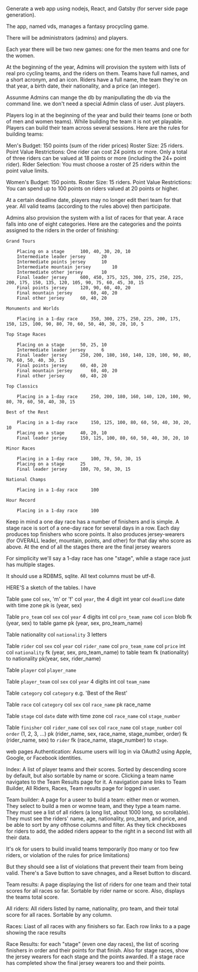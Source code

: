 Generate a web app using nodejs, React, and Gatsby (for server side page generation).

The app, named vds, manages a fantasy procycling game. 

There will be administrators (admins) and players.

Each year there will be two new games: one for the men teams and one for the women.

At the beginning of the year, Admins will provision the system with  lists of real pro cycling teams, and the riders on them. Teams have full names, and a short acronym, and an icon. Riders have a full name, the team they're on that year, a birth date, their nationality, and a price (an integer).

Assunme Admins can mange the db by manipullating the db via the command line. we don't need a special Admin class of user. Just players.

Players log in at the beginning of the year and build their teams (one or both of men and women teams). While building the team it is not yet playable. Players can build their team across several sessions.  Here are the rules for building teams:

Men's 
    Budget: 150 points (sum of the rider prices)
    Roster Size: 25 riders.
    Point Value Restrictions:
        One rider can cost 24 points or more.
        Only a total of three riders can be valued at 18 points or more (including the 24+ point rider). 
    Rider Selection: You must choose a roster of 25 riders within the point value limits. 

Women's 
    Budget: 150 points.
    Roster Size: 15 riders.
    Point Value Restrictions: You can spend up to 100 points on riders valued at 20 points or higher. 

At a certain deadline date, players may no longer edit theri team for that year. All valid teams (according to the rules above) then participate.

Admins also provision the system with a list of races for that year. A race falls into one of eight categories. Here are the categories and the points assigned to the riders in the order of finishing:


    Grand Tours

        Placing on a stage		100, 40, 30, 20, 10	
        Intermediate leader jersey		20	
        Intermediate points jersey		10	
        Intermediate mountain jersey		10	
        Intermediate other jersey		10	
        Final leader jersey		600, 450, 375, 325, 300, 275, 250, 225, 200, 175, 150, 135, 120, 105, 90, 75, 60, 45, 30, 15	
        Final points jersey		120, 90, 60, 40, 20	
        Final mountain jersey		60, 40, 20	
        Final other jersey		60, 40, 20	

    Monuments and Worlds

        Placing in a 1-day race		350, 300, 275, 250, 225, 200, 175, 150, 125, 100, 90, 80, 70, 60, 50, 40, 30, 20, 10, 5	

    Top Stage Races

        Placing on a stage		50, 25, 10	
        Intermediate leader jersey		6	
        Final leader jersey		250, 200, 180, 160, 140, 120, 100, 90, 80, 70, 60, 50, 40, 30, 15	
        Final points jersey		60, 40, 20	
        Final mountain jersey		60, 40, 20	
        Final other jersey		60, 40, 20	

    Top Classics

        Placing in a 1-day race		250, 200, 180, 160, 140, 120, 100, 90, 80, 70, 60, 50, 40, 30, 15	

    Best of the Rest

        Placing in a 1-day race		150, 125, 100, 80, 60, 50, 40, 30, 20, 10	
        Placing on a stage		40, 20, 10	
        Final leader jersey		150, 125, 100, 80, 60, 50, 40, 30, 20, 10	

    Minor Races

        Placing in a 1-day race		100, 70, 50, 30, 15	
        Placing on a stage		25	
        Final leader jersey		100, 70, 50, 30, 15	

    National Champs

        Placing in a 1-day race		100	

    Hour Record

        Placing in a 1-day race		100	

Keep in mind a one day race has a number of finishers and is simple. 
A stage race is sort of a one-day race for several days in a row. Each
day produces top finishers who score points. It also produces jersey-wearers (for OVERALL leader,
mountain, points, and other) for that
day who score as above. At the end of all the stages there are the final jersey wearers

For simplicity we'll say a 1-day race has one "stage", while a stage race just has multiple stages.

It should use a RDBMS, sqlite. All text columns must be utf-8.

HERE'S a sketch of the tables. I have 

Table `game`
    col `sex`, 'm' or 'f'
    col `year`, the 4 digit int year
    col `deadline` date with time zone
    pk is (year, sex)

Table `pro_team`
    col `sex`
    col `year` 4 digits int
    col `pro_team_name`
    col `icon` blob
    fk (year, sex) to table game
    pk (year, sex, pro_team_name)

Table nationality
    col `nationality` 3 letters

Table `rider`
    col `sex`
    col `year`
    col `rider_name`
    col `pro_team_name`
    col `price` int
    col `nationality` 
    fk (year, sex, pro_team_name) to table team
    fk (nationality) to nationality
    pk(year, sex, rider_name)

Table `player`
    col `player_name`

Table `player_team`
    col `sex`
    col `year` 4 digits int
    col `team_name`  

Table `category`
    col `category`  e.g. 'Best of the Rest'

Table `race`
    col `category`
    col `sex`
    col `race_name`
    pk race_name

Table `stage`
    col `date` date with time zone
    col `race_name`
    col `stage_number`

Table `finisher`
    col `rider_name`
    col `sex`
    col `race_name`
    col `stage_number`
    col `order` (1, 2, 3, ...)
    pk (rider_name, sex, race_name, stage_number, order)
    fk (rider_name, sex) to `rider`
    fk (race_name, stage_number) to `stage`.


web pages
Authentication: Assume users will log in via OAuth2 using Apple, Google, or Facebook identities.

Index:
A list of player teams and their scores. Sorted by descending score by default,
but also sortable by name or score.
Clicking a team name navigates to the Team Results page for it.
A navigation pane links to Team Builder, All Riders, Races, Team results page for logged in user.

Team builder:
A page for a useer to build a team: either men or women.
They select to build a men or womne team, and they type a team name.
They must see a list of all riders (a long list, about 1000 long, so scrollable).
They must see the riders' name, age, nationality, pro_team, and price, and be able to sort by any ofthose columns and filter. As they tick checkboxes for riders to add, the added riders appear to the right in a second list with all their data. 

It's ok for users to build invalid teams temporarily (too many or too few riders, 
or violation of the rules for price limitations)

But they should see a list of violations that prevent their team from being valid.
There's a Save button to save chnages, and a Reset button to discard.

Team results:
A page displaying the list of riders for one team and their total scores for all races
so far. Sortable by rider name or score.
Also, displays the teams total score.


All riders:
All riders listed by name, nationality, pro team, and their total score for all races.
Sortable by any column.

Races:
Liast of all races with any finishers so far. Each row links to a a page showing the race results

Race Results:
for each "stage" (even one day races), the list of scoring finishers in order and their points for that finish. Also for stage races, show the jersey wearers for each stage and the points awarded. If a stage race has completed show the final jersey wearers too and their points.
